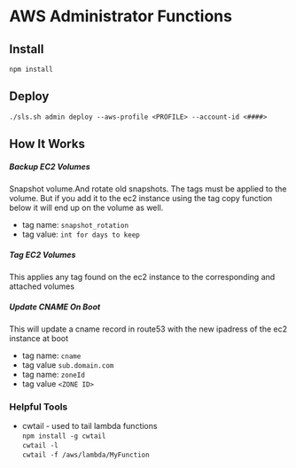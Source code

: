 # AWS Administrator Functions

## Install
`npm install`

## Deploy
`./sls.sh admin deploy --aws-profile <PROFILE> --account-id <####>`


## How It Works
##### Backup EC2 Volumes
Snapshot volume.And rotate old snapshots. The tags must be applied to the volume. But if you add it to the ec2 instance using the tag copy function below it will end up on the volume as well.

- tag name: `snapshot_rotation`
- tag value: `int for days to keep`

##### Tag EC2 Volumes
This applies any tag found on the ec2 instance to the corresponding and attached volumes

##### Update CNAME On Boot
This will update a cname record in route53 with the new ipadress of the ec2 instance at boot
- tag name: `cname`
- tag value `sub.domain.com`
- tag name: `zoneId`
- tag value `<ZONE ID>`




### Helpful Tools
- cwtail - used to tail lambda functions  
`npm install -g cwtail`  
`cwtail -l`   
`cwtail -f /aws/lambda/MyFunction`


